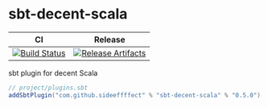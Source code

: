 # sbt-decent-scala

| CI | Release |
| --- | --- |
| [![Build Status][Badge-GitHubActions]][Link-GitHubActions] | [![Release Artifacts][Badge-SonatypeReleases]][Link-SonatypeReleases] |

sbt plugin for decent Scala

```scala
// project/plugins.sbt
addSbtPlugin("com.github.sideeffffect" % "sbt-decent-scala" % "0.5.0")
```


[Link-GitHubActions]: https://github.com/sideeffffect/sbt-decent-scala/actions?query=workflow%3ARelease+branch%3Amaster "GitHub Actions link"
[Badge-GitHubActions]: https://github.com/sideeffffect/sbt-decent-scala/workflows/Release/badge.svg?branch=master "GitHub Actions badge"

[Link-SonatypeReleases]: https://oss.sonatype.org/content/repositories/releases/com/github/sideeffffect/sbt-decent-scala_2.12_1.0/ "Sonatype Releases link"
[Badge-SonatypeReleases]: https://img.shields.io/badge/maven--central-continuously%20published-green "Sonatype Releases badge"
